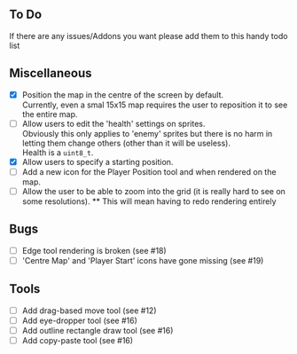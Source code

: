 ## To Do

If there are any issues/Addons you want please add them to this handy todo list

## Miscellaneous
* [X] Position the map in the centre of the screen by default.  
Currently, even a smal 15x15 map requires the user to reposition it to see the entire map.
* [ ] Allow users to edit the 'health' settings on sprites.  
Obviously this only applies to 'enemy' sprites but there is no harm in letting them change others (other than it will be useless).  
Health is a `uint8_t`.
* [X] Allow users to specify a starting position.
* [ ] Add a new icon for the Player Position tool and when rendered on the map.
* [ ] Allow the user to be able to zoom into the grid (it is really hard to see on some resolutions).
** This will mean having to redo rendering entirely

## Bugs
* [ ] Edge tool rendering is broken (see #18)
* [ ] 'Centre Map' and 'Player Start' icons have gone missing (see #19)

## Tools
* [ ] Add drag-based move tool (see #12)
* [ ] Add eye-dropper tool (see #16)
* [ ] Add outline rectangle draw tool (see #16)
* [ ] Add copy-paste tool (see #16)
